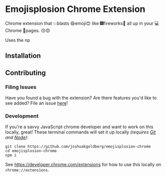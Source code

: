 # Emojisplosion Chrome Extension

Chrome extension that 💥blasts 😄emoji😊 like 🎆fireworks🎇 all up in your 💻Chrome 📄pages. 😚😍

Uses the np

## Installation



## Contributing

### Filing Issues

Have you found a bug with the extension?
Are there features you'd like to see added?
File an issue [here](https://github.com/joshuakgodlberg/emojisplosion/issues)!

### Development

If you're a savvy JavaScript chrome developer and want to work on this locally, great!
These terminal commands will set it up locally _(requires [Git](https://git-scm.com/downloads) and [Node](https://nodejs.org/en/download/))_:

```shell
git clone https://github.com/joshuakgoldberg/emojisplosion-chrome
cd emojisplosion-chrome
npm i
```

See https://developer.chrome.com/extensions for how to use this locally on `chrome://extensions`.

